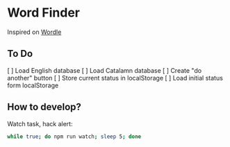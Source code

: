 # Word Finder

Inspired on [Wordle](https://www.powerlanguage.co.uk/wordle/)

## To Do

[ ] Load English database
[ ] Load Catalamn database
[ ] Create "do another" button
[ ] Store current status in localStorage
[ ] Load initial status form localStorage


## How to develop?

Watch task, hack alert:

```bash
while true; do npm run watch; sleep 5; done
```